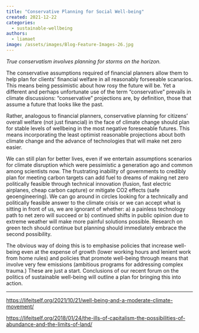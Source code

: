 ```yaml
---
title: "Conservative Planning for Social Well-being"
created: 2021-12-22
categories: 
  - sustainable-wellbeing
authors: 
  - liamaet
image: /assets/images/Blog-Feature-Images-26.jpg
---
```


_True conservatism involves planning for storms on the horizon._

The conservative assumptions required of financial planners allow them to help plan for clients' financial welfare in all reasonably forseeable scanarios. This means being pessimistic about how rosy the future will be. Yet a different and perhaps unfortunate use of the term “conservative” prevails in climate discussions: “conservative” projections are, by definition, those that assume a future that looks like the past.  
  
Rather, analogous to financial planners, conservative planning for citizens’ overall welfare (not just financial) in the face of climate change should plan for stable levels of wellbeing in the most negative foreseeable futures. This means incorporating the least optimist reasonable projections about both climate change and the advance of technologies that will make net zero easier.  
  
We can still plan for better lives, even if we entertain assumptions scenarios for climate disruption which were pessimistic a generation ago and common among scientists now. The frustrating inability of governments to credibly plan for meeting carbon targets can add fuel to dreams of making net zero politically feasible through technical innovation (fusion, fast electric airplanes, cheap carbon capture) or mitigate CO2 effects (safe geoengineering). We can go around in circles looking for a technically and politically feasible answer to the climate crisis or we can accept what is sitting in front of us, we are ignorant of whether: a) a painless technology path to net zero will succeed or b) continued shifts in public opinion due to extreme weather will make more painful solutions possible. Research on green tech should continue but planning should immediately embrace the second possibility.  
  
The obvious way of doing this is to emphasise policies that increase well-being even at the expense of growth (lower working hours and lenient work from home rules) and policies that promote well-being through means that involve very few emissions (ambitious programs for addressing complex trauma.) These are just a start. Conclusions of our recent forum on the politics of sustainable well-being will outline a plan for bringing this into action.

* * *

https://lifeitself.org/2021/10/21/well-being-and-a-moderate-climate-movement/

https://lifeitself.org/2018/01/24/the-ills-of-capitalism-the-possibilities-of-abundance-and-the-limits-of-land/
